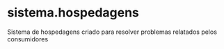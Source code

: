 # sistema.hospedagens
Sistema de hospedagens criado para resolver problemas relatados pelos consumidores
